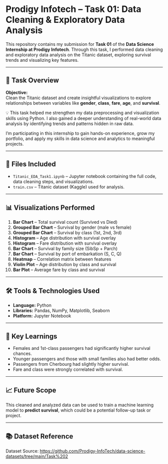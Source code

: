 
# Prodigy Infotech – Task 01: Data Cleaning & Exploratory Data Analysis 

This repository contains my submission for **Task 01** of the **Data Science Internship at Prodigy Infotech**. Through this task, I performed data cleaning and exploratory data analysis on the Titanic dataset, exploring survival trends and visualizing key features.

---

## 📌 Task Overview

**Objective:**  
Clean the Titanic dataset and create insightful visualizations to explore relationships between variables like **gender**, **class**, **fare**, **age**, and **survival**.

💡 This task helped me strengthen my data preprocessing and visualization skills using Python. I also gained a deeper understanding of real-world data analysis by identifying trends and patterns hidden in raw data.

I’m participating in this internship to gain hands-on experience, grow my portfolio, and apply my skills in data science and analytics to meaningful projects.

---

## 📁 Files Included

- `Titanic_EDA_Task1.ipynb` – Jupyter notebook containing the full code, data cleaning steps, and visualizations.
- `train.csv` – Titanic dataset (Kaggle) used for analysis.

---

## 📊 Visualizations Performed

1. **Bar Chart** – Total survival count (Survived vs Died)  
2. **Grouped Bar Chart** – Survival by gender (male vs female)  
3. **Grouped Bar Chart** – Survival by class (1st, 2nd, 3rd)  
4. **Histogram** – Age distribution with survival overlay  
5. **Histogram** – Fare distribution with survival overlay  
6. **Bar Chart** – Survival by family size (SibSp + Parch)  
7. **Bar Chart** – Survival by port of embarkation (S, C, Q)  
8. **Heatmap** – Correlation matrix between features  
9. **Violin Plot** – Age distribution by class and survival  
10. **Bar Plot** – Average fare by class and survival

---

## 🛠️ Tools & Technologies Used

- **Language:** Python  
- **Libraries:** Pandas, NumPy, Matplotlib, Seaborn  
- **Platform:** Jupyter Notebook  

---

## 📌 Key Learnings

- Females and 1st-class passengers had significantly higher survival chances.
- Younger passengers and those with small families also had better odds.
- Passengers from Cherbourg had slightly higher survival.
- Fare and class were strongly correlated with survival.

---

## 📈 Future Scope

This cleaned and analyzed data can be used to train a machine learning model to **predict survival**, which could be a potential follow-up task or project.

---

## 📚 Dataset Reference

Dataset Source: https://github.com/Prodigy-InfoTech/data-science-datasets/tree/main/Task%202
